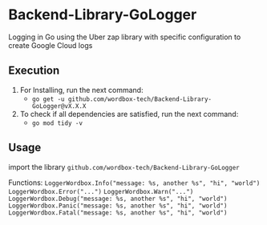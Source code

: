 # Backend-Library-GoLogger

Logging in Go using the Uber zap library with specific configuration to create Google Cloud logs

## Execution
1. For Installing, run the next command:
    - `go get -u github.com/wordbox-tech/Backend-Library-GoLogger@vX.X.X`
2. To check if all dependencies are satisfied, run the next command:
    - `go mod tidy -v`

## Usage
import the library
`github.com/wordbox-tech/Backend-Library-GoLogger`

Functions:
`LoggerWordbox.Info("message: %s, another %s", "hi", "world")`
`LoggerWordbox.Error("...")`
`LoggerWordbox.Warn("...")`
`LoggerWordbox.Debug("message: %s, another %s", "hi", "world")`
`LoggerWordbox.Panic("message: %s, another %s", "hi", "world")`
`LoggerWordbox.Fatal("message: %s, another %s", "hi", "world")`
